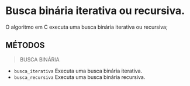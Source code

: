 # Busca binária iterativa ou recursiva.

O algoritmo em C executa uma busca binária iterativa ou recursiva;


## MÉTODOS

>BUSCA BINÁRIA

* `busca_iterativa` Executa uma busca binária iterativa.
* `busca_recursiva` Executa uma busca binária recursiva.




